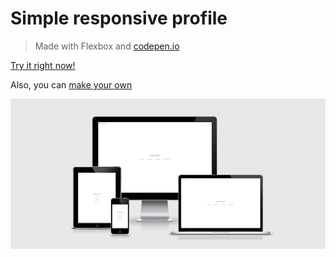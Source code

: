 # Simple responsive profile

> Made with Flexbox and [codepen.io](https://codepen.io)

[Try it right now!](http://pablopunk.com/simple-responsive-profile/)

Also, you can [make your own](https://codepen.io/pablopunk/project/editor/ZExLWG/)

![responsive](https://raw.githubusercontent.com/pablopunk/art/master/simple-responsive-profile/responsive.png)

